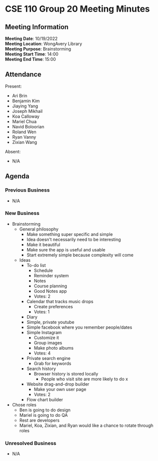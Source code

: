 # CSE 110 Group 20 Meeting Minutes
## Meeting Information
**Meeting Date**: 10/19/2022 <br>
**Meeting Location**: WongAvery Library <br>
**Meeting Purpose**: Brainstorming <br>
**Meeting Start Time**: 14:00 <br>
**Meeting End Time**: 15:00 <br>

## Attendance
Present:
- Ari Brin
- Benjamin Kim
- Jiaying Yang
- Joseph Mikhail
- Koa Calloway
- Mariel Chua
- Navid Boloorian
- Roland Wen
- Ryan Vanny
- Zixian Wang

Absent:
- N/A

## Agenda
### Previous Business
- N/A
### New Business
- Brainstorming
  - General philosophy 
    - Make something super specific and simple
    - Idea doesn't necessarily need to be interesting
    - Make it beautiful 
    - Make sure the app is useful and usable
    - Start extremely simple because complexity will come
  - Ideas
    - To-do list
      - Schedule
      - Reminder system
      - Notes
      - Course planning
      - Good Notes app
      - Votes: 2
    - Calendar that tracks music drops
      - Create preferences
      - Votes: 1
    - Diary
    - Simple, private youtube
    - Simple facebook where you remember people/dates
    - Simple Instagram
      - Customize it
      - Group images
      - Make photo albums
      - Votes: 4
    - Private search engine 
      - Grab for keywords
    - Search history
      - Browser history is stored locally
        - People who visit site are more likely to do x
    - Website drag-and-drop builder
      - Make your own user page
      - Votes: 2
    - Flow chart builder
- Chose roles
  - Ben is going to do design
  - Mariel is going to do QA
  - Rest are developers
  - Mariel, Koa, Zixian, and Ryan would like a chance to rotate through roles
### Unresolved Business
- N/A

